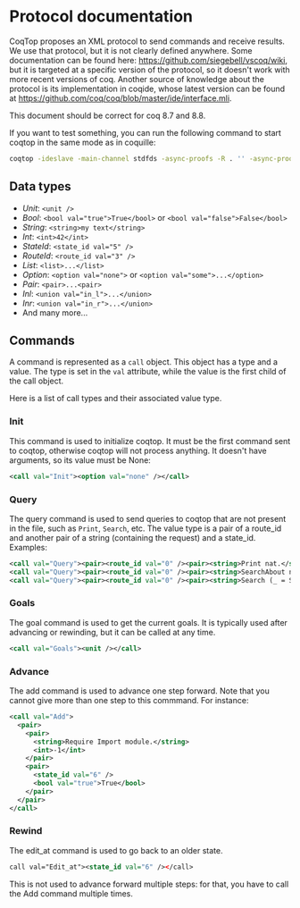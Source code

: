 Protocol documentation
======================

CoqTop proposes an XML protocol to send commands and receive results.  We use
that protocol, but it is not clearly defined anywhere.  Some documentation can
be found here: https://github.com/siegebell/vscoq/wiki, but it is targeted
at a specific version of the protocol, so it doesn't work with more recent
versions of coq.  Another source of knowledge about the protocol is its
implementation in coqide, whose latest version can be found at
https://github.com/coq/coq/blob/master/ide/interface.mli.

This document should be correct for coq 8.7 and 8.8.

If you want to test something, you can run the following command to start coqtop
in the same mode as in coquille:

```bash
coqtop -ideslave -main-channel stdfds -async-proofs -R . '' -async-proofs-tactic-error-resilience off
```

Data types
----------

* _Unit_: `<unit />`
* _Bool_: `<bool val="true">True</bool>` or `<bool val="false">False</bool>`
* _String_: `<string>my text</string>`
* _Int_: `<int>42</int>`
* _StateId_: `<state_id val="5" />`
* _RouteId_: `<route_id val="3" />`
* _List_: `<list>...</list>`
* _Option_: `<option val="none">` or `<option val="some">...</option>`
* _Pair_: `<pair>...<pair>`
* _Inl_: `<union val="in_l">...</union>`
* _Inr_: `<union val="in_r">...</union>`
* And many more...

Commands
--------

A command is represented as a `call` object. This object has a type and a value.
The type is set in the `val` attribute, while the value is the first child of
the call object.

Here is a list of call types and their associated value type.

### Init

This command is used to initialize coqtop. It must be the first command sent
to coqtop, otherwise coqtop will not process anything. It doesn't have arguments,
so its value must be None:

```xml
<call val="Init"><option val="none" /></call>
```

### Query

The query command is used to send queries to coqtop that are not present in
the file, such as `Print`, `Search`, etc.  The value type is a pair of a route\_id
and another pair of a string (containing the request) and a state\_id. Examples:

```xml
<call val="Query"><pair><route_id val="0" /><pair><string>Print nat.</string><state_id val="1" /></pair></pair></call>
<call val="Query"><pair><route_id val="0" /><pair><string>SearchAbout nat.</string><state_id val="1" /></pair></pair></call>
<call val="Query"><pair><route_id val="0" /><pair><string>Search (_ = S _).</string><state_id val="1" /></pair></pair></call>
```

### Goals

The goal command is used to get the current goals. It is typically used after
advancing or rewinding, but it can be called at any time.

```xml
<call val="Goals"><unit /></call>
```

### Advance

The add command is used to advance one step forward.  Note that you cannot give
more than one step to this commmand. For instance:

```xml
<call val="Add">
  <pair>
    <pair>
      <string>Require Import module.</string>
      <int>-1</int>
    </pair>
    <pair>
      <state_id val="6" />
      <bool val="true">True</bool>
    </pair>
  </pair>
</call>
```

### Rewind

The edit_at command is used to go back to an older state.

```xml
call val="Edit_at"><state_id val="6" /></call>
```

This is not used to advance forward multiple steps: for that, you have to call
the Add command multiple times.
